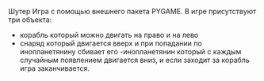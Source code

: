  Шутер Игра с помощью внешнего пакета PYGAME. В игре присутствуют три объекта: 
- корабль который можно двигать на право и на лево
- снаряд который двигается вверх и при попадании по инопланетянину сбивает его
-инопланетянин который с каждым случайным появлением двигается вниз, и если заходит за корабль игра заканчивается.

